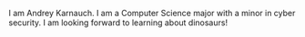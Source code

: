 I am Andrey Karnauch. I am a Computer Science major with a minor in cyber security. I am looking forward to learning about dinosaurs!
